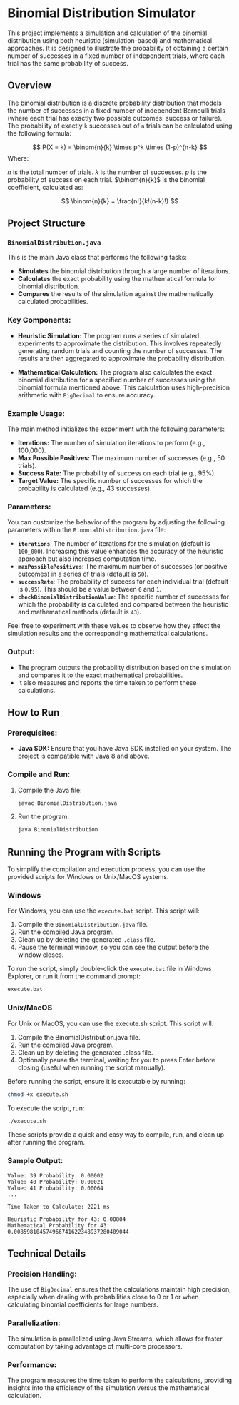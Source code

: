 # Binomial Distribution Simulator

This project implements a simulation and calculation of the binomial distribution using both heuristic (simulation-based) and mathematical approaches. It is designed to illustrate the probability of obtaining a certain number of successes in a fixed number of independent trials, where each trial has the same probability of success.

## Overview

The binomial distribution is a discrete probability distribution that models the number of successes in a fixed number of independent Bernoulli trials (where each trial has exactly two possible outcomes: success or failure). The probability of exactly `k` successes out of `n` trials can be calculated using the following formula:

$$
P(X = k) = \binom{n}{k} \times p^k \times (1-p)^{n-k}
$$
Where:

$n$ is the total number of trials.
$k$ is the number of successes.
$p$ is the probability of success on each trial.
$\binom{n}{k}$ is the binomial coefficient, calculated as:

$$
\binom{n}{k} = \frac{n!}{k!(n-k)!}
$$

## Project Structure

### `BinomialDistribution.java`

This is the main Java class that performs the following tasks:
- **Simulates** the binomial distribution through a large number of iterations.
- **Calculates** the exact probability using the mathematical formula for binomial distribution.
- **Compares** the results of the simulation against the mathematically calculated probabilities.

### Key Components:
- **Heuristic Simulation:** 
  The program runs a series of simulated experiments to approximate the distribution. This involves repeatedly generating random trials and counting the number of successes. The results are then aggregated to approximate the probability distribution.
  
- **Mathematical Calculation:** 
  The program also calculates the exact binomial distribution for a specified number of successes using the binomial formula mentioned above. This calculation uses high-precision arithmetic with `BigDecimal` to ensure accuracy.

### Example Usage:
The main method initializes the experiment with the following parameters:
- **Iterations:** The number of simulation iterations to perform (e.g., 100,000).
- **Max Possible Positives:** The maximum number of successes (e.g., 50 trials).
- **Success Rate:** The probability of success on each trial (e.g., 95%).
- **Target Value:** The specific number of successes for which the probability is calculated (e.g., 43 successes).

### Parameters:
You can customize the behavior of the program by adjusting the following parameters within the `BinomialDistribution.java` file:

- **`iterations`**: The number of iterations for the simulation (default is `100_000`). Increasing this value enhances the accuracy of the heuristic approach but also increases computation time.
- **`maxPossiblePositives`**: The maximum number of successes (or positive outcomes) in a series of trials (default is `50`).
- **`successRate`**: The probability of success for each individual trial (default is `0.95`). This should be a value between `0` and `1`.
- **`checkBinomialDistributionValue`**: The specific number of successes for which the probability is calculated and compared between the heuristic and mathematical methods (default is `43`).

Feel free to experiment with these values to observe how they affect the simulation results and the corresponding mathematical calculations.


### Output:
- The program outputs the probability distribution based on the simulation and compares it to the exact mathematical probabilities.
- It also measures and reports the time taken to perform these calculations.

## How to Run

### Prerequisites:
- **Java SDK:** Ensure that you have Java SDK installed on your system. The project is compatible with Java 8 and above.

### Compile and Run:
1. Compile the Java file:
   ```bash
   javac BinomialDistribution.java
   ```
2. Run the program:
   ```bash
   java BinomialDistribution
   ```

## Running the Program with Scripts

To simplify the compilation and execution process, you can use the provided scripts for Windows or Unix/MacOS systems.

### Windows

For Windows, you can use the `execute.bat` script. This script will:
1. Compile the `BinomialDistribution.java` file.
2. Run the compiled Java program.
3. Clean up by deleting the generated `.class` file.
4. Pause the terminal window, so you can see the output before the window closes.

To run the script, simply double-click the `execute.bat` file in Windows Explorer, or run it from the command prompt:
```cmd
execute.bat
```

### Unix/MacOS
For Unix or MacOS, you can use the execute.sh script. This script will:

1. Compile the BinomialDistribution.java file.
2. Run the compiled Java program.
3. Clean up by deleting the generated .class file.
4. Optionally pause the terminal, waiting for you to press Enter before closing (useful when running the script manually).

Before running the script, ensure it is executable by running:

```bash
chmod +x execute.sh
```

To execute the script, run:

```bash
./execute.sh
```

These scripts provide a quick and easy way to compile, run, and clean up after running the program.

### Sample Output:
```
Value: 39 Probability: 0.00002
Value: 40 Probability: 0.00021
Value: 41 Probability: 0.00064
...

Time Taken to Calculate: 2221 ms

Heuristic Probability for 43: 0.00804
Mathematical Probability for 43: 0.008598104574966741622348937280409044
```

## Technical Details

### Precision Handling:
The use of `BigDecimal` ensures that the calculations maintain high precision, especially when dealing with probabilities close to 0 or 1 or when calculating binomial coefficients for large numbers.

### Parallelization:
The simulation is parallelized using Java Streams, which allows for faster computation by taking advantage of multi-core processors.

### Performance:
The program measures the time taken to perform the calculations, providing insights into the efficiency of the simulation versus the mathematical calculation.
